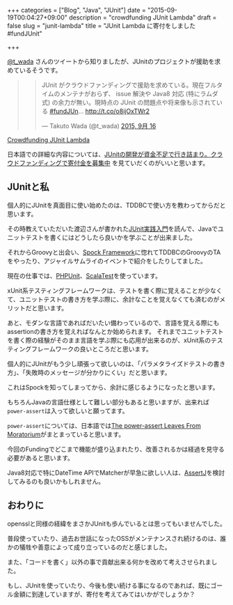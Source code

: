 +++
categories = ["Blog", "Java", "JUnit"]
date = "2015-09-19T00:04:27+09:00"
description = "crowdfunding JUnit Lambda"
draft = false
slug = "junit-lambda"
title = "JUnit Lambda に寄付をしました #fundJUnit"

+++

[@t_wada](https://twitter.com/t_wada) さんのツイートから知りましたが、JUnitのプロジェクトが援助を求めているそうです。

> <blockquote class="twitter-tweet" lang="ja"><p lang="ja" dir="ltr">JUnit がクラウドファンディングで援助を求めている。現在フルタイムのメンテナがおらず、 issue 解決や Java8 対応 (特にラムダ式) の余力が無い。現時点の JUnit の問題点や将来像も示されている <a href="https://twitter.com/hashtag/fundJUn?src=hash">#fundJUn</a>… <a href="http://t.co/o8ijOxTWr2">http://t.co/o8ijOxTWr2</a></p>&mdash; Takuto Wada (@t_wada) <a href="https://twitter.com/t_wada/status/644085548374605824">2015, 9月 16</a></blockquote> <script async src="//platform.twitter.com/widgets.js" charset="utf-8"></script>

[Crowdfunding JUnit Lambda](http://junit.org/junit-lambda.html)

日本語での詳細な内容については、[JUnitの開発が資金不足で行き詰まり。クラウドファンディングで寄付金を募集中](http://www.publickey1.jp/blog/15/junit.html) を見ていだくのがいいと思います。

## JUnitと私

個人的にJUnitを真面目に使い始めたのは、TDDBCで使い方を教わってからだと思います。

その時教えていただいた渡辺さんが書かれた[JUnit実践入門](http://gihyo.jp/book/2012/978-4-7741-5377-3)を読んで、Javaでユニットテストを書くにはどうしたら良いかを学ぶことが出来ました。

それからGroovyと出会い、[Spock Framework](https://github.com/spockframework)に惚れてTDDBCのGroovyのTAをやったり、アジャイルサムライのイベントで紹介をしたりしてました。

現在の仕事では、[PHPUnit](https://phpunit.de/)、[ScalaTest](http://www.scalatest.org/)を使っています。

xUnit系テスティングフレームワークは、テストを書く際に覚えることが少なくて、ユニットテストの書き方を学ぶ際に、余計なことを覚えなくても済むのがメリットだと思います。

あと、モダンな言語であればだいたい備わっているので、言語を覚える際にもassertionの書き方を覚えればなんとか始められます。
それまでユニットテストを書く際の経験がそのまま言語を学ぶ際にも応用が出来るのが、xUnit系のテスティングフレームワークの良いところだと思います。

個人的にJUnitがもう少し頑張って欲しいのは、「パラメタライズドテストの書き方」、「失敗時のメッセージが分かりにくい」だと思います。

これはSpockを知ってしまってから、余計に感じるようになったと思います。

もちろんJavaの言語仕様として難しい部分もあると思いますが、出来れば`power-assert`は入って欲しいと願ってます。

`power-assert`については、日本語では[The power-assert Leaves From Moratorium](http://codelunch.fm/16/)がまとまっていると思います。

今回のFundingでどこまで機能が盛り込まれたり、改善されるかは経過を見守る必要があると思います。

Java8対応で特にDateTime APIでMatcherが早急に欲しい人は、[AssertJ](http://joel-costigliola.github.io/assertj/index.html)を検討してみるのも良いかもしれません。

## おわりに

opensslと同様の経緯をまさかJUnitも歩んでいるとは思ってもいませんでした。

普段使っていたり、過去お世話になったOSSがメンテナンスされ続けるのは、誰かの犠牲や善意によって成り立っているのだと感じました。

また、「コードを書く」以外の事で貢献出来る何かを改めて考えさせられました。

もし、JUnitを使っていたり、今後も使い続ける事になるのであれば、既にゴール金額に到達していますが、寄付を考えてみてはいかがでしょうか？
